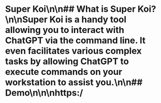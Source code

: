 # Super Koi\n\n## What is Super Koi?\n\nSuper Koi is a handy tool allowing you to interact with ChatGPT via the command line. It even facilitates various complex tasks by allowing ChatGPT to execute commands on your workstation to assist you.\n\n## Demo\n\n\nhttps:/